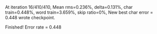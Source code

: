 At iteration 16/410/410, Mean rms=0.236%, delta=0.131%, char train=0.448%, word train=3.659%, skip ratio=0%,  New best char error = 0.448 wrote checkpoint.

Finished! Error rate = 0.448

